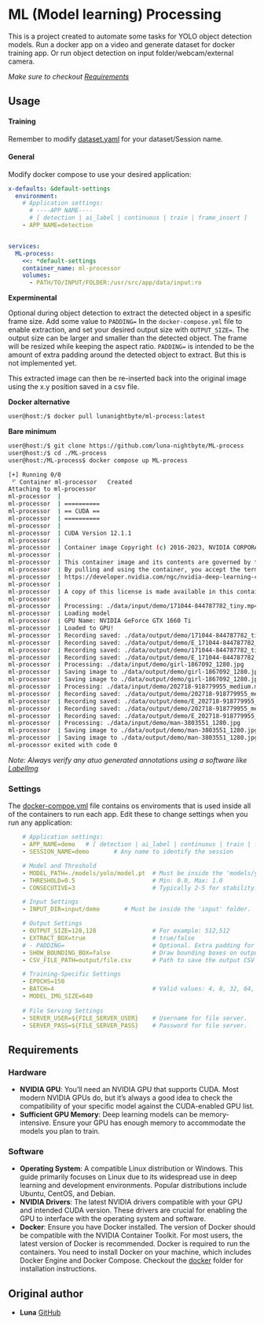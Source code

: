 # ML (Model learning) Processing

This is a project created to automate some tasks for YOLO object detection models. 
Run a docker app on a video and generate dataset for docker training app. Or run object detection on input folder/webcam/external camera.

_Make sure to checkout [Requirements](https://github.com/luna-nightbyte/ML-process/tree/main?tab=readme-ov-file#requirements)_
## Usage

#### Training
Remember to modify [dataset.yaml](https://github.com/luna-nightbyte/ML-process/blob/main/local/dataset.yaml) for your dataset/Session name. 

#### General
Modify docker compose to use your desired application:
```docker-compose.yml
x-defaults: &default-settings
  environment:
    # Application settings:
      # ----APP NAME---- 
      # [ detection | ai_label | continuous | train | frame_insert ]
    - APP_NAME=detection


services:
  ML-process:
    <<: *default-settings
    container_name: ml-processor
    volumes:
      - PATH/TO/INPUT/FOLDER:/usr/src/app/data/input:ro
```
__Experminental__

Optional during object detection to extract the detected object in a spesific frame size. Add some value to `PADDING=` In the `docker-compose.yml` file to enable extraction, and set your desired output size with `OUTPUT_SIZE=`. The output size can be larger and smaller than the detected object. The frame will be resized while keeping the aspect ratio.
`PADDING=` is intended to be the amount of extra padding around the detected object to extract. But this is not implemented yet. 

This extracted image can then be re-inserted back into the original image using the x.y position saved in a csv file. 

__Docker alternative__
```bash
user@host:/$ docker pull lunanightbyte/ml-process:latest
```

__Bare minimum__
```bash
user@host:/$ git clone https://github.com/luna-nightbyte/ML-process
user@host:/$ cd ./ML-process
user@host:/ML-process$ docker compose up ML-process

[+] Running 0/0
 ⠋ Container ml-processor   Created
Attaching to ml-processor
ml-processor  | 
ml-processor  | ==========
ml-processor  | == CUDA ==
ml-processor  | ==========
ml-processor  | 
ml-processor  | CUDA Version 12.1.1
ml-processor  | 
ml-processor  | Container image Copyright (c) 2016-2023, NVIDIA CORPORATION & AFFILIATES. All rights reserved.
ml-processor  | 
ml-processor  | This container image and its contents are governed by the NVIDIA Deep Learning Container License.
ml-processor  | By pulling and using the container, you accept the terms and conditions of this license:
ml-processor  | https://developer.nvidia.com/ngc/nvidia-deep-learning-container-license
ml-processor  | 
ml-processor  | A copy of this license is made available in this container at /NGC-DL-CONTAINER-LICENSE for your convenience.
ml-processor  |
ml-processor  | Processing: ./data/input/demo/171044-844787782_tiny.mp4
ml-processor  | Loading model
ml-processor  | GPU Name: NVIDIA GeForce GTX 1660 Ti
ml-processor  | Loaded to GPU!
ml-processor  | Recording saved: ./data/output/demo/171044-844787782_tiny.mp4
ml-processor  | Recording saved: ./data/output/demo/E_171044-844787782_tiny.mp4
ml-processor  | Recording saved: ./data/output/demo/171044-844787782_tiny.mp4
ml-processor  | Recording saved: ./data/output/demo/E_171044-844787782_tiny.mp4
ml-processor  | Processing: ./data/input/demo/girl-1867092_1280.jpg
ml-processor  | Saving image to ./data/output/demo/girl-1867092_1280.jpg
ml-processor  | Saving image to ./data/output/demo/girl-1867092_1280.jpg
ml-processor  | Processing: ./data/input/demo/202718-918779955_medium.mp4
ml-processor  | Recording saved: ./data/output/demo/202718-918779955_medium.mp4
ml-processor  | Recording saved: ./data/output/demo/E_202718-918779955_medium.mp4
ml-processor  | Recording saved: ./data/output/demo/202718-918779955_medium.mp4
ml-processor  | Recording saved: ./data/output/demo/E_202718-918779955_medium.mp4
ml-processor  | Processing: ./data/input/demo/man-3803551_1280.jpg
ml-processor  | Saving image to ./data/output/demo/man-3803551_1280.jpg
ml-processor  | Saving image to ./data/output/demo/man-3803551_1280.jpg
ml-processor exited with code 0
```

*Note: Always verify any atuo generated annotations using a software like [LabelImg](https://github.com/HumanSignal/labelImg)*

### Settings
The [docker-compoe.yml](https://github.com/luna-nightbyte/ML-process/blob/main/docker-compose.yml) file contains os enviroments that is used inside all of the containers to run each app. 
Edit these to change settings when you run any application:
```docker-compose.yml
    # Application settings:
    - APP_NAME=demo   # [ detection | ai_label | continuous | train | frame_insert ]
    - SESSION_NAME=demo       # Any name to identify the session

    # Model and Threshold
    - MODEL_PATH=./models/yolo/model.pt  # Must be inside the 'models/yolo' folder.
    - THRESHOLD=0.5                      # Min: 0.0, Max: 1.0
    - CONSECUTIVE=3                      # Typically 2-5 for stability.

    # Input Settings
    - INPUT_DIR=input/demo       # Must be inside the 'input' folder.

    # Output Settings
    - OUTPUT_SIZE=128,128                # For example: 512,512
    - EXTRACT_BOX=true                   # true/false
    # - PADDING=                         # Optional. Extra padding for image extraction (not fully implemented yet).
    - SHOW_BOUNDING_BOX=false            # Draw bounding boxes on output frames (true/false).
    - CSV_FILE_PATH=output/file.csv      # Path to save the output CSV file.

    # Training-Specific Settings
    - EPOCHS=150                         
    - BATCH=4                            # Valid values: 4, 8, 32, 64, etc. Higher values require more GPU VRAM.
    - MODEL_IMG_SIZE=640
    
    # File Serving Settings
    - SERVER_USER=${FILE_SERVER_USER}    # Username for file server.
    - SERVER_PASS=${FILE_SERVER_PASS}    # Password for file server.
```

## Requirements
### Hardware
- __NVIDIA GPU__: You’ll need an NVIDIA GPU that supports CUDA. Most modern NVIDIA GPUs do, but it’s always a good idea to check the compatibility of your specific model against the CUDA-enabled GPU list.
- __Sufficient GPU Memory__: Deep learning models can be memory-intensive. Ensure your GPU has enough memory to accommodate the models you plan to train.
### Software
- __Operating System__: A compatible Linux distribution or Windows. This guide primarily focuses on Linux due to its widespread use in deep learning and development environments. Popular distributions include Ubuntu, CentOS, and Debian.
- __NVIDIA Drivers__: The latest NVIDIA drivers compatible with your GPU and intended CUDA version. These drivers are crucial for enabling the GPU to interface with the operating system and software.
- __Docker__: Ensure you have Docker installed. The version of Docker should be compatible with the NVIDIA Container Toolkit. For most users, the latest version of Docker is recommended.
Docker is required to run the containers. You need to install Docker on your machine, which includes Docker Engine and Docker Compose.
Checkout the [docker](https://github.com/luna-nightbyte/ML-process/tree/main/docker) folder for installation instructions.


## Original author
- **Luna** [GitHub](https://github.com/luna-nightbyte)

